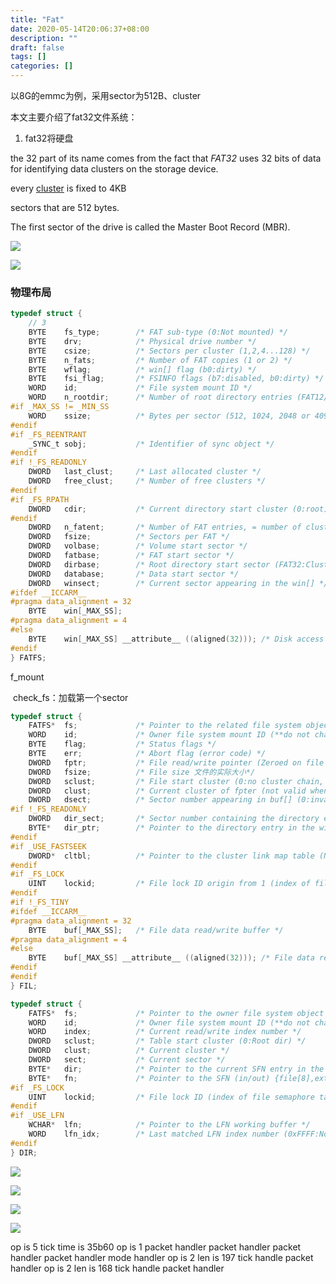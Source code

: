 ```yaml
---
title: "Fat"
date: 2020-05-14T20:06:37+08:00
description: ""
draft: false
tags: []
categories: []
---
```




以8G的emmc为例，采用sector为512B、cluster





本文主要介绍了fat32文件系统：

1. fat32将硬盘

the 32 part of its name comes from the fact that *FAT32* uses 32 bits of data for identifying data clusters on the storage device.



every [cluster](http://www.data-recovery-app.com/datarecovery/cluster.html) is fixed to 4KB

sectors that are 512 bytes.



The first sector of the drive is called the Master Boot Record (MBR).

![](https://gitee.com/chengshuyi/scripts/raw/master/img/20200514222207.png)



![](https://gitee.com/chengshuyi/scripts/raw/master/img/20200514222305.png)







### 物理布局







```c
typedef struct {
    // 3
	BYTE	fs_type;		/* FAT sub-type (0:Not mounted) */
	BYTE	drv;			/* Physical drive number */
	BYTE	csize;			/* Sectors per cluster (1,2,4...128) */
	BYTE	n_fats;			/* Number of FAT copies (1 or 2) */
	BYTE	wflag;			/* win[] flag (b0:dirty) */
	BYTE	fsi_flag;		/* FSINFO flags (b7:disabled, b0:dirty) */
	WORD	id;				/* File system mount ID */
	WORD	n_rootdir;		/* Number of root directory entries (FAT12/16) */
#if _MAX_SS != _MIN_SS
	WORD	ssize;			/* Bytes per sector (512, 1024, 2048 or 4096) */
#endif
#if _FS_REENTRANT
	_SYNC_t	sobj;			/* Identifier of sync object */
#endif
#if !_FS_READONLY
	DWORD	last_clust;		/* Last allocated cluster */
	DWORD	free_clust;		/* Number of free clusters */
#endif
#if _FS_RPATH
	DWORD	cdir;			/* Current directory start cluster (0:root) */
#endif
	DWORD	n_fatent;		/* Number of FAT entries, = number of clusters + 2 */
	DWORD	fsize;			/* Sectors per FAT */
	DWORD	volbase;		/* Volume start sector */
	DWORD	fatbase;		/* FAT start sector */
	DWORD	dirbase;		/* Root directory start sector (FAT32:Cluster#) */
	DWORD	database;		/* Data start sector */
	DWORD	winsect;		/* Current sector appearing in the win[] */
#ifdef __ICCARM__
#pragma data_alignment = 32
	BYTE	win[_MAX_SS];
#pragma data_alignment = 4
#else
	BYTE	win[_MAX_SS] __attribute__ ((aligned(32)));	/* Disk access window for Directory, FAT (and Data on tiny cfg) */
#endif
} FATFS;
```



f_mount

​	check_fs：加载第一个sector

```c
typedef struct {
	FATFS*	fs;				/* Pointer to the related file system object (**do not change order**) */
	WORD	id;				/* Owner file system mount ID (**do not change order**) */
	BYTE	flag;			/* Status flags */
	BYTE	err;			/* Abort flag (error code) */
	DWORD	fptr;			/* File read/write pointer (Zeroed on file open) 当前文件的指针，按字节计算*/
	DWORD	fsize;			/* File size 文件的实际大小*/ 
	DWORD	sclust;			/* File start cluster (0:no cluster chain, always 0 when fsize is 0) */
	DWORD	clust;			/* Current cluster of fpter (not valid when fprt is 0) */
	DWORD	dsect;			/* Sector number appearing in buf[] (0:invalid) */
#if !_FS_READONLY
	DWORD	dir_sect;		/* Sector number containing the directory entry */
	BYTE*	dir_ptr;		/* Pointer to the directory entry in the win[] */
#endif
#if _USE_FASTSEEK
	DWORD*	cltbl;			/* Pointer to the cluster link map table (Nulled on file open) */
#endif
#if _FS_LOCK
	UINT	lockid;			/* File lock ID origin from 1 (index of file semaphore table Files[]) */
#endif
#if !_FS_TINY
#ifdef __ICCARM__
#pragma data_alignment = 32
	BYTE	buf[_MAX_SS];	/* File data read/write buffer */
#pragma data_alignment = 4
#else
	BYTE	buf[_MAX_SS] __attribute__ ((aligned(32)));	/* File data read/write buffer */
#endif
#endif
} FIL;
```



```c
typedef struct {
	FATFS*	fs;				/* Pointer to the owner file system object (**do not change order**) */
	WORD	id;				/* Owner file system mount ID (**do not change order**) */
	WORD	index;			/* Current read/write index number */
	DWORD	sclust;			/* Table start cluster (0:Root dir) */
	DWORD	clust;			/* Current cluster */
	DWORD	sect;			/* Current sector */
	BYTE*	dir;			/* Pointer to the current SFN entry in the win[] */
	BYTE*	fn;				/* Pointer to the SFN (in/out) {file[8],ext[3],status[1]} */
#if _FS_LOCK
	UINT	lockid;			/* File lock ID (index of file semaphore table Files[]) */
#endif
#if _USE_LFN
	WCHAR*	lfn;			/* Pointer to the LFN working buffer */
	WORD	lfn_idx;		/* Last matched LFN index number (0xFFFF:No LFN) */
#endif
} DIR;
```





![](https://gitee.com/chengshuyi/scripts/raw/master/img/20200515101450.png)

![](https://gitee.com/chengshuyi/scripts/raw/master/img/20200515101534.png)

![](https://gitee.com/chengshuyi/scripts/raw/master/img/20200515101741.png)

![](https://gitee.com/chengshuyi/scripts/raw/master/img/20200515101833.png)





op is 5
tick time is 35b60
op is 1
packet handler
packet handler
packet handler
packet handler
mode handler
op is 2
len is 197
tick handle
packet handler
op is 2
len is 168
tick handle
packet handler